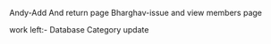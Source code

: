 Andy-Add And return page
Bharghav-issue and view members page

work left:-
Database
Category update
